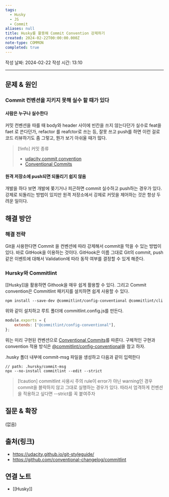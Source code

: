 ```yaml
---
tags:
  - Husky
  - JS
  - Commit
aliases: null
title: Husky를 활용해 Commit Convention 강제하기
created: 2024-02-22T00:00:00.000Z
note-type: COMMON
completed: true
---
```

작성 날짜: 2024-02-22
작성 시간: 13:10


----

## 문제 & 원인
### Commit 컨벤션을 지키지 못해 실수 할 때가 있다

#### 사람은 누구나 실수한다

커밋 컨벤션을 따를 때 body와 header 사이에 빈칸을 쓰지 않는다던가 실수로 feat을 faet 로 쓴다던가, refactor 를 reafctor로 쓰는 등, 잘못 쓰고 push를 하면 이런 걸로 코드 리뷰하기도 좀 그렇고, 뭔가 보기 아쉬울 때가 많다.


>[!info] 커밋 종류
>- [udacity commit convention](https://udacity.github.io/git-styleguide/)
>- [Conventional Commits](https://www.conventionalcommits.org/en/v1.0.0/)

#### 원격 저장소에 push되면 되돌리기 쉽지 않음

개발을 하다 보면 개발에 쫒기거나 피곤하면 commit 실수하고 push하는 경우가 있다. 강제로 되돌리는 방법이 있지만 원격 저장소에서 강제로 커밋을 제어하는 것은 항상 두려운 일이다. 


## 해결 방안
### 해결 전략
Git을 사용한다면 Commit 을 컨벤션에 따라 강제해서 commit을 막을 수 있는 방법이 있다. 바로 GitHook을 이용하는 것이다. GitHook은 이름 그대로 Git의 commit, push 같은 이벤트에 대해서 Validation에 따라 동작 여부를 결정할 수 있게 해준다.

### Hursky와 Commitlint
[[Husky]]을 활용하면 Githook을 매우 쉽게 활용할 수 있다. 그리고 Commit convention은 Commitlint 패키지를 설치하면 쉽게 사용할 수 있다.

```
npm install --save-dev @commitlint/config-conventional @commitlint/cli
```

위와 같이 설치하고 루트 폴더에 commitlint.config.js를 만든다.

```js
module.exports = {
    extends: ["@commitlint/config-conventional"],
};
```

위는 미리 구현된 컨벤션으로  [Conventional Commits](https://www.conventionalcommits.org/en/v1.0.0/)를 따른다. 구체적인 구현과 convention 적용 방식은 [@commitlint/config-conventional](https://github.com/conventional-changelog/commitlint/tree/master/%40commitlint/config-conventional)을 참고 하자.

.husky 폴더 내부에 commit-msg 파일을 생성하고 다음과 같이 입력한다
```
// path: .hursky/commit-msg
npx --no-install commitlint --edit --strict
```

>[!caution] commitlint 사용시 주의
>rule이 error가 아닌 warning인 경우 commit을 블락하지 않고 그대로 실행하는 경우가 있다. 따라서 엄격하게 컨벤션을 적용하고 싶다면 --strict를 꼭 붙여주자
## 질문 & 확장

(없음)

## 출처(링크)
- https://udacity.github.io/git-styleguide/
- https://github.com/conventional-changelog/commitlint
## 연결 노트
- [[Husky]]
